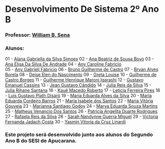 # Desenvolvimento De Sistema 2º Ano B
### Professor: [William B. Sena](https://github.com/williamsena13/2-ano-b-sesi)

### Alunos: 
01 - [Alana Gabriella da Silva Simoes](https://github.com/alanasimoes11)
02 - [Ana Beatriz de Sousa Bovo](https://github.com/Anabovo)
03 - [Ana Elisa Da Silva De Andrade](https://github.com/Anaandrade06)
04 - [Any Caroline Fabricio](https://github.com/anycarolini21)    
05 - [Any Gabrieli Fabricio](https://github.com/anygabrieli)
06 - [Bruno Guilherme de Castro](https://github.com/Brunoxl03)
07 - [Bryan Alves Borela]()
08 - [Deise Elen do Nascimento](https://github.com/D3ise)
09 - [Greta Louise](https://github.com/GretaLouise)
10 - [Guilherme de Castro Borges]()
11 - [Guilherme Henrique Maroni Igarashi](https://github.com/GuilhermeIgarashi7)
12 - [Gustavo Emanuel Cassins](https://github.com/GustavoEMANUE)
13 - [Jean Gustavo Cândido](https://github.com/jeangustavoo)
14 - [Julia Reis da Silva](https://github.com/juliareis14)
15 - [Julia Rihane Santana](https://github.com/jsantana07)
16 - [Kauê Macedo Roberto](https://github.com/kmarmc)
17 - [Leticia Ferreira Pires](https://github.com/piresleticia)
18 - [Luis Gustavo Plath Disaró]()
19 - [Maria Eduarda Alves da Silva](https://github.com/marieduas)
20 - [Maria Eduarda Cordeiro Barros](https://github.com/Barrosmaria07) 
21 - [Maria Isabele dos Santos](https://github.com/isantos10)
22 - [Maria Vitória Gouveia](https://github.com/mariavi00)
23 - [Marianna Santiago Godoy](https://github.com/Marigodoy26)
24 - [Marya Eduarda Souza Martins](https://github.com/Marya16)
25 - [Matheus Venancio Dos Santos](https://github.com/matheusvenanciodossantos)
26 - [Patrícia Angelita Duarte Rodrigues](https://github.com/pati573022)
27 - [Rafaela Reis da Silva](https://github.com/rafaelareisilva)
28 - [Sarah Nandynne Guerra Miguel](https://github.com/sarahnandynne)
29 - [Victoria Fernanda Jadach Costa](https://github.com/vikjadach)
30 - [Yasmin Vitoria da Cruz Linardi](https://github.com/YasminLinardi)



### Este projeto será desenvolvido junto aos alunos do Segundo Ano B do SESI de Apucarana.
